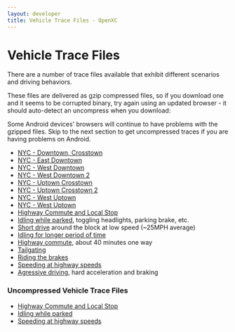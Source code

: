```yaml
---
layout: developer
title: Vehicle Trace Files - OpenXC
---
```


<div class="page-header">
    <h1>Vehicle Trace Files</h1>
</div>

There are a number of trace files available that exhibit different scenarios and
driving behaviors.

These files are delivered as gzip compressed files, so if you download one and
it seems to be corrupted binary, try again using an updated browser - it should
auto-detect an uncompress when you download:

<div class="alert alert-error">
     Some Android devices' browsers will continue to have problems
     with the gzipped files.  Skip to the next section to get
     uncompressed traces if you are having problems on Android.
</div>

* [NYC - Downtown, Crosstown](http://openxcplatform.com.s3.amazonaws.com/traces/nyc/downtown-crosstown.json)
* [NYC - East Downtown](http://openxcplatform.com.s3.amazonaws.com/traces/nyc/downtown-east.json)
* [NYC - West Downtown](http://openxcplatform.com.s3.amazonaws.com/traces/nyc/downtown-west2.json)
* [NYC - West Downtown 2](http://openxcplatform.com.s3.amazonaws.com/traces/nyc/downtown-west.json)
* [NYC - Uptown Crosstown](http://openxcplatform.com.s3.amazonaws.com/traces/nyc/uptown-crossdown.json)
* [NYC - Uptown Crosstown 2](http://openxcplatform.com.s3.amazonaws.com/traces/nyc/uptown-crosstown.json)
* [NYC - West Uptown ](http://openxcplatform.com.s3.amazonaws.com/traces/nyc/uptown-west2.json)
* [NYC - West Uptown](http://openxcplatform.com.s3.amazonaws.com/traces/nyc/uptown-west.json)
* [Highway Commute and Local Stop](http://openxcplatform.com.s3.amazonaws.com/traces/localwithgps.json)
* [Idling while parked][idling while parked], toggling headlights, parking brake, etc.
* [Short drive][short drive] around the block at low speed (~25MPH average)
* [Idling for longer period of time][idling2]
* [Highway commute][], about 40 minutes one way
* [Tailgating][]
* [Riding the brakes][]
* [Speeding at highway speeds][speeding]
* [Agressive driving][], hard acceleration and braking

<div class="page-header">
    <h3 id="uncompressed-traces">Uncompressed Vehicle Trace Files</h3>
</div>

* [Highway Commute and Local Stop](http://s3.amazonaws.com/openxcplatform.com/traces/localwithgps-uncompressed.json)
* [Idling while parked](http://s3.amazonaws.com/openxcplatform.com/traces/parked-uncompressed.json)
* [Speeding at highway speeds](http://s3.amazonaws.com/openxcplatform.com/traces/highway-speeding-uncompressed.json)

[short drive]: https://s3.amazonaws.com/openxcplatform.com/driving.json
[idling while parked]: https://s3.amazonaws.com/openxcplatform.com/parked.json
[idling2]: https://s3.amazonaws.com/openxcplatform.com/traces/idling.json
[Highway commute]: https://s3.amazonaws.com/openxcplatform.com/traces/commute.json
[Tailgating]: https://s3.amazonaws.com/openxcplatform.com/traces/tailgating.json
[Riding the brakes]: https://s3.amazonaws.com/openxcplatform.com/traces/riding-brakes.json
[speeding]: https://s3.amazonaws.com/openxcplatform.com/traces/highway-speeding.json
[Agressive driving]:https://s3.amazonaws.com/openxcplatform.com/traces/aggressive-driving.json
